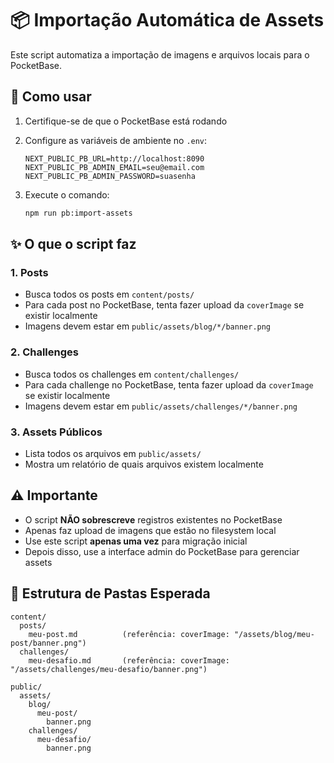 # 📦 Importação Automática de Assets

Este script automatiza a importação de imagens e arquivos locais para o PocketBase.

## 🚀 Como usar

1. Certifique-se de que o PocketBase está rodando
2. Configure as variáveis de ambiente no `.env`:
   ```env
   NEXT_PUBLIC_PB_URL=http://localhost:8090
   NEXT_PUBLIC_PB_ADMIN_EMAIL=seu@email.com
   NEXT_PUBLIC_PB_ADMIN_PASSWORD=suasenha
   ```

3. Execute o comando:
   ```bash
   npm run pb:import-assets
   ```

## ✨ O que o script faz

### 1. Posts
- Busca todos os posts em `content/posts/`
- Para cada post no PocketBase, tenta fazer upload da `coverImage` se existir localmente
- Imagens devem estar em `public/assets/blog/*/banner.png`

### 2. Challenges
- Busca todos os challenges em `content/challenges/`
- Para cada challenge no PocketBase, tenta fazer upload da `coverImage` se existir localmente
- Imagens devem estar em `public/assets/challenges/*/banner.png`

### 3. Assets Públicos
- Lista todos os arquivos em `public/assets/`
- Mostra um relatório de quais arquivos existem localmente

## ⚠️ Importante

- O script **NÃO sobrescreve** registros existentes no PocketBase
- Apenas faz upload de imagens que estão no filesystem local
- Use este script **apenas uma vez** para migração inicial
- Depois disso, use a interface admin do PocketBase para gerenciar assets

## 🔧 Estrutura de Pastas Esperada

```
content/
  posts/
    meu-post.md          (referência: coverImage: "/assets/blog/meu-post/banner.png")
  challenges/
    meu-desafio.md       (referência: coverImage: "/assets/challenges/meu-desafio/banner.png")

public/
  assets/
    blog/
      meu-post/
        banner.png
    challenges/
      meu-desafio/
        banner.png
```

